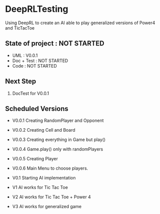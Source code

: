 # DeepRLTesting
Using DeepRL to create an AI able to play generalized versions of Power4 and TicTacToe



## State of project : NOT STARTED

- UML : V0.0.1
- Doc + Test : NOT STARTED
- Code : NOT STARTED


## Next Step

1. DocTest for V0.0.1


## Scheduled Versions

- V0.0.1
Creating RandomPlayer and Opponent

- V0.0.2
Creating Cell and Board

- V0.0.3
Creating everything in Game but play()

- V0.0.4
Game.play() only with randomPlayers

- V0.0.5
Creating Player

- V0.0.6
Main Menu to choose players.


- V0.1
Starting AI implementation

- V1
AI works for Tic Tac Toe

- V2
AI works for Tic Tac Toe + Power 4

- V3
AI works for generalized game

